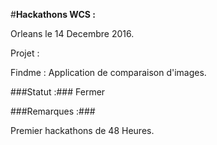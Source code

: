 #**Hackathons WCS :**

Orleans le 14 Decembre 2016.

Projet :

Findme : Application de comparaison d'images.

###Statut :###
 Fermer


###Remarques :###

Premier hackathons de 48 Heures.
